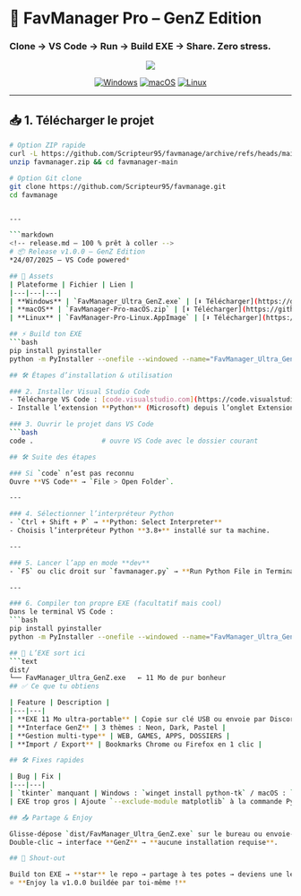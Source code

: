 <!-- README.md – GenZ Edition 100 % prêt à copier/coller -->
# 🎯 FavManager Pro – GenZ Edition  
### Clone → VS Code → Run → Build EXE → Share. Zero stress.

<p align="center">
  <img src="https://capsule-render.vercel.app/api?type=waving&color=gradient&height=120&section=header&text=FavManager%20Pro&fontSize=60&fontAlignY=35&desc=GenZ%20Edition&descAlignY=55"/>
</p>

<div align="center">

[![Windows](https://img.shields.io/badge/🚀-Télécharger_Windows-00ff88?style=for-the-badge&logo=windows)](https://github.com/Scripteur95/favmanage/releases/latest/download/FavManager_Ultra_GenZ.exe)
[![macOS](https://img.shields.io/badge/🍏-Télécharger_macOS-00ff88?style=for-the-badge&logo=apple)](https://github.com/Scripteur95/favmanage/releases/latest/download/FavManager-Pro-macOS.zip)
[![Linux](https://img.shields.io/badge/🐧-Télécharger_Linux-00ff88?style=for-the-badge&logo=linux)](https://github.com/Scripteur95/favmanage/releases/latest/download/FavManager-Pro-Linux.AppImage)

</div>

---

## 📥 1. Télécharger le projet
```bash
# Option ZIP rapide
curl -L https://github.com/Scripteur95/favmanage/archive/refs/heads/main.zip -o favmanager.zip
unzip favmanager.zip && cd favmanager-main

# Option Git clone
git clone https://github.com/Scripteur95/favmanage.git
cd favmanage


---

```markdown
<!-- release.md – 100 % prêt à coller -->
# 📦 Release v1.0.0 – GenZ Edition  
*24/07/2025 – VS Code powered*

## 🚀 Assets
| Plateforme | Fichier | Lien |
|---|---|---|
| **Windows** | `FavManager_Ultra_GenZ.exe` | [⬇️ Télécharger](https://github.com/Scripteur95/favmanage/releases/latest/download/FavManager_Ultra_GenZ.exe) |
| **macOS** | `FavManager-Pro-macOS.zip` | [⬇️ Télécharger](https://github.com/Scripteur95/favmanage/releases/latest/download/FavManager-Pro-macOS.zip) |
| **Linux** | `FavManager-Pro-Linux.AppImage` | [⬇️ Télécharger](https://github.com/Scripteur95/favmanage/releases/latest/download/FavManager-Pro-Linux.AppImage) |

## ⚡ Build ton EXE
```bash
pip install pyinstaller
python -m PyInstaller --onefile --windowed --name="FavManager_Ultra_GenZ" favmanager.py

## 🛠️ Étapes d’installation & utilisation

### 2. Installer Visual Studio Code
- Télécharge VS Code : [code.visualstudio.com](https://code.visualstudio.com)  
- Installe l’extension **Python** (Microsoft) depuis l’onglet Extensions.

### 3. Ouvrir le projet dans VS Code
```bash
code .                 # ouvre VS Code avec le dossier courant

## 🛠️ Suite des étapes

### Si `code` n’est pas reconnu  
Ouvre **VS Code** → `File > Open Folder`.

---

### 4. Sélectionner l’interpréteur Python  
- `Ctrl + Shift + P` → **Python: Select Interpreter**  
- Choisis l’interpréteur Python **3.8+** installé sur ta machine.

---

### 5. Lancer l’app en mode **dev**  
- `F5` ou clic droit sur `favmanager.py` → **Run Python File in Terminal**.

---

### 6. Compiler ton propre EXE (facultatif mais cool)  
Dans le terminal VS Code :
```bash
pip install pyinstaller
python -m PyInstaller --onefile --windowed --name="FavManager_Ultra_GenZ" favmanager.py

## 📂 L’EXE sort ici
```text
dist/
└── FavManager_Ultra_GenZ.exe   ← 11 Mo de pur bonheur
## ✅ Ce que tu obtiens

| Feature | Description |
|---|---|
| **EXE 11 Mo ultra-portable** | Copie sur clé USB ou envoie par Discord |
| **Interface GenZ** | 3 thèmes : Neon, Dark, Pastel |
| **Gestion multi-type** | WEB, GAMES, APPS, DOSSIERS |
| **Import / Export** | Bookmarks Chrome ou Firefox en 1 clic |

## 🛠️ Fixes rapides

| Bug | Fix |
|---|---|
| `tkinter` manquant | Windows : `winget install python-tk` / macOS : `brew install python-tk` / Linux : `sudo apt install python3-tk` |
| EXE trop gros | Ajoute `--exclude-module matplotlib` à la commande PyInstaller |

## 📤 Partage & Enjoy

Glisse-dépose `dist/FavManager_Ultra_GenZ.exe` sur le bureau ou envoie-le par Discord.  
Double-clic → interface **GenZ** → **aucune installation requise**.

## 📣 Shout-out

Build ton EXE → **star** le repo → partage à tes potes → deviens une légende.  
⭐ **Enjoy la v1.0.0 buildée par toi-même !**

